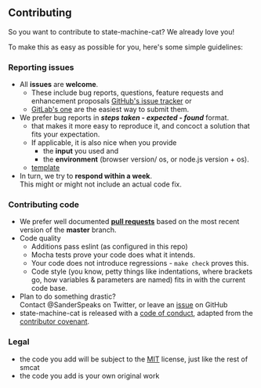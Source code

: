 ## Contributing

So you want to contribute to state-machine-cat? We already love you!

To make this as easy as possible for you, here's some simple guidelines:

### Reporting issues
- All **issues** are **welcome**.    
  - These include bug reports, questions, feature requests and enhancement
    proposals
    [GitHub's issue tracker](https://github.com/sverweij/state-machine-cat/issues)
    or 
  - [GitLab's one](https://gitlab.com/sverweij/state-machine-cat/issues)
    are the easiest way to submit them.
- We prefer bug reports in  **_steps taken_ - _expected_ - _found_** format.
  -  that makes it more easy to reproduce it, and concoct a solution that fits
     your expectation.
  - If applicable, it is also nice when you provide
    - the **input** you used and
    - the **environment** (browser version/ os, or node.js version + os).
  - [template](ISSUE_TEMPLATE.md)
- In turn, we try to **respond within a week**.    
  This might or might not include an actual code fix.

### Contributing code
- We prefer well documented
  **[pull requests](https://help.github.com/articles/creating-a-pull-request/)**
  based on the most recent version of the **master** branch.
- Code quality
    - Additions pass eslint (as configured in this repo)
    - Mocha tests prove your code does what it intends.
    - Your code does not introduce regressions - ```make check``` proves this.
    - Code style (you know, petty things like indentations, where brackets go,
      how variables & parameters are named) fits in with the current code base.
- Plan to do something drastic?     
  Contact @SanderSpeaks on Twitter, or leave an
  [issue](https://github.com/sverweij/state-machine-cat/issues/new) on GitHub
- state-machine-cat is released with a [code of conduct](CODE_OF_CONDUCT.md), adapted
  from the [contributor covenant](http://contributor-covenant.org/).

### Legal
- the code you add will be subject to the
  [MIT](../LICENSE) license, just like the rest of
  smcat
- the code you add is your own original work